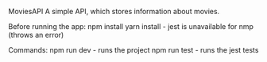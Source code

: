 MoviesAPI
A simple API, which stores information about movies.

Before running the app:
npm install
yarn install - jest is unavailable for nmp (throws an error)

Commands:
npm run dev - runs the project
npm run test - runs the jest tests

